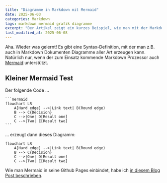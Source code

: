 ```yaml
---
title: "Diagramme in Markdown mit Mermaid"
date: 2025-06-03
categories: Markdown
tags: markdown mermaid grafik diagramme
excerpt: "Der Artikel zeigt ein kurzes Beispiel, wie man mit der Markdown Erweiterung Mermaid Diagramme in Blog Posts einbetten kann."
last_modified_at: 2025-06-08
---
```


Aha. Wieder was gelernt! Es gibt eine Syntax-Definition, mit der man z.B. auch in Markdown Dokumenten Diagramme aller Art erzeugen kann. Natürlich nur, wenn der zum Einsatz kommende Markdown Prozessor auch [Mermaid](https://mermaid.js.org) unterstützt.

## Kleiner Mermaid Test

Der folgende Code ...

````
```mermaid
flowchart LR
    A[Hard edge] -->|Link text| B(Round edge)
    B --> C{Decision}
    C -->|One| D[Result one]
    C -->|Two| E[Result two]
```
````

... erzeugt dann dieses Diagramm:

```mermaid
flowchart LR
    A[Hard edge] -->|Link text| B(Round edge)
    B --> C{Decision}
    C -->|One| D[Result one]
    C -->|Two| E[Result two]
```

Wie man Mermaid in seine Github Pages einbindet, habe ich [in diesem Blog Post beschrieben](https://metawops.github.io/github%20pages/Mermaid-einbinden/).
